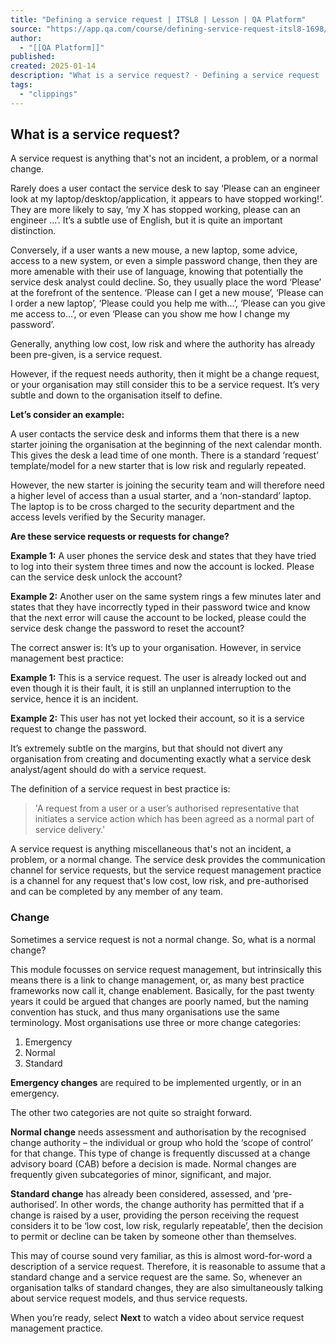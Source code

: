 ```yaml
---
title: "Defining a service request | ITSL8 | Lesson | QA Platform"
source: "https://app.qa.com/course/defining-service-request-itsl8-1698/what-service-request/?context_id=13463&context_resource=lp"
author:
  - "[[QA Platform]]"
published:
created: 2025-01-14
description: "What is a service request? - Defining a service request | ITSL8 | lesson from QA Platform. Start learning today with our digital training solutions."
tags:
  - "clippings"
---
```

## **What is a service request?**

A service request is anything that's not an incident, a problem, or a normal change. 

Rarely does a user contact the service desk to say ‘Please can an engineer look at my laptop/desktop/application, it appears to have stopped working!’. They are more likely to say, ‘my X has stopped working, please can an engineer …’. It’s a subtle use of English, but it is quite an important distinction.

Conversely, if a user wants a new mouse, a new laptop, some advice, access to a new system, or even a simple password change, then they are more amenable with their use of language, knowing that potentially the service desk analyst could decline. So, they usually place the word ‘Please’ at the forefront of the sentence. ‘Please can I get a new mouse’, ‘Please can I order a new laptop’, ‘Please could you help me with…’, ‘Please can you give me access to…’, or even ‘Please can you show me how I change my password’.

Generally, anything low cost, low risk and where the authority has already been pre-given, is a service request.

However, if the request needs authority, then it might be a change request, or your organisation may still consider this to be a service request. It’s very subtle and down to the organisation itself to define. 

**Let’s consider an example:**

A user contacts the service desk and informs them that there is a new starter joining the organisation at the beginning of the next calendar month. This gives the desk a lead time of one month. There is a standard ‘request’ template/model for a new starter that is low risk and regularly repeated.

However, the new starter is joining the security team and will therefore need a higher level of access than a usual starter, and a ‘non-standard’ laptop. The laptop is to be cross charged to the security department and the access levels verified by the Security manager. 

**Are these service requests or requests for change?**

**Example 1:** A user phones the service desk and states that they have tried to log into their system three times and now the account is locked. Please can the service desk unlock the account?

**Example 2:** Another user on the same system rings a few minutes later and states that they have incorrectly typed in their password twice and know that the next error will cause the account to be locked, please could the service desk change the password to reset the account?

The correct answer is: It’s up to your organisation. However, in service management best practice:

**Example 1:** This is a service request. The user is already locked out and even though it is their fault, it is still an unplanned interruption to the service, hence it is an incident.

**Example 2:** This user has not yet locked their account, so it is a service request to change the password.

It’s extremely subtle on the margins, but that should not divert any organisation from creating and documenting exactly what a service desk analyst/agent should do with a service request.

The definition of a service request in best practice is:

> 'A request from a user or a user’s authorised representative that initiates a service action which has been agreed as a normal part of service delivery.'

A service request is anything miscellaneous that's not an incident, a problem, or a normal change. The service desk provides the communication channel for service requests, but the service request management practice is a channel for any request that's low cost, low risk, and pre-authorised and can be completed by any member of any team.

### **Change**

Sometimes a service request is not a normal change. So, what is a normal change?

This module focusses on service request management, but intrinsically this means there is a link to change management, or, as many best practice frameworks now call it, change enablement. Basically, for the past twenty years it could be argued that changes are poorly named, but the naming convention has stuck, and thus many organisations use the same terminology. Most organisations use three or more change categories:

1. Emergency
2. Normal
3. Standard

**Emergency changes** are required to be implemented urgently, or in an emergency.

The other two categories are not quite so straight forward.

**Normal change** needs assessment and authorisation by the recognised change authority – the individual or group who hold the ‘scope of control’ for that change. This type of change is frequently discussed at a change advisory board (CAB) before a decision is made. Normal changes are frequently given subcategories of minor, significant, and major.

**Standard change** has already been considered, assessed, and ‘pre-authorised’. In other words, the change authority has permitted that if a change is raised by a user, providing the person receiving the request considers it to be ‘low cost, low risk, regularly repeatable’, then the decision to permit or decline can be taken by someone other than themselves.

This may of course sound very familiar, as this is almost word-for-word a description of a service request. Therefore, it is reasonable to assume that a standard change and a service request are the same. So, whenever an organisation talks of standard changes, they are also simultaneously talking about service request models, and thus service requests.

When you’re ready, select **Next** to watch a video about service request management practice.